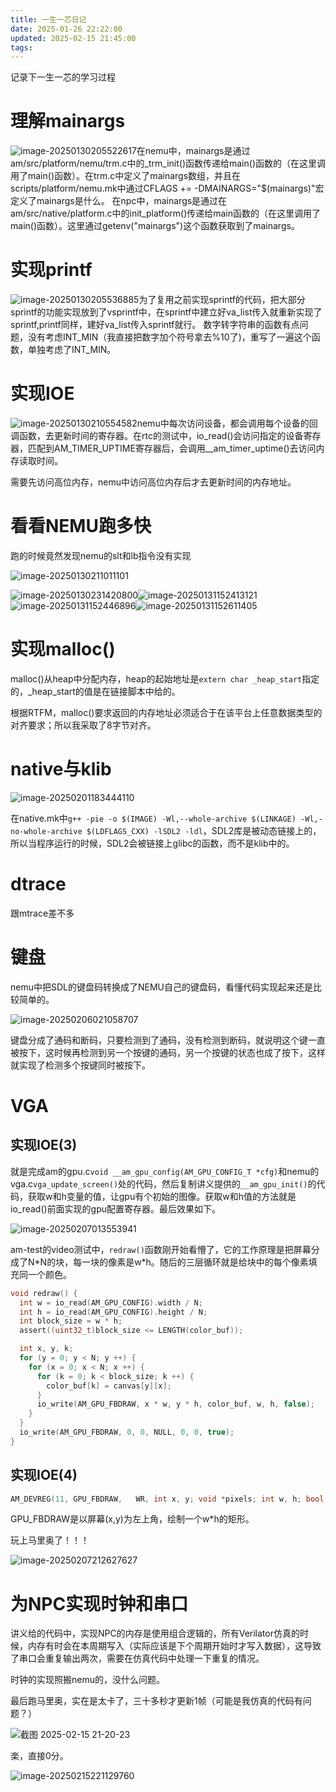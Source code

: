 ```yaml
---
title: 一生一芯日记
date: 2025-01-26 22:22:00
updated: 2025-02-15 21:45:00
tags:
---
```

记录下一生一芯的学习过程
# 理解mainargs
![image-20250130205522617](https://image.200502.xyz/i/2025/01/30/xzmbzg-0.webp)在nemu中，mainargs是通过am/src/platform/nemu/trm.c中的_trm_init()函数传递给main()函数的（在这里调用了main()函数）。在trm.c中定义了mainargs数组，并且在scripts/platform/nemu.mk中通过CFLAGS += -DMAINARGS=\"$(mainargs)\"宏定义了mainargs是什么。
在npc中，mainargs是通过在am/src/native/platform.c中的init_platform()传递给main函数的（在这里调用了main()函数）。这里通过getenv("mainargs")这个函数获取到了mainargs。

# 实现printf
![image-20250130205536885](https://image.200502.xyz/i/2025/01/30/xzpdxq-0.webp)为了复用之前实现sprintf的代码，把大部分sprintf的功能实现放到了vsprintf中，在sprintf中建立好va_list传入就重新实现了sprintf,printf同样，建好va_list传入sprintf就行。
数字转字符串的函数有点问题，没有考虑INT_MIN（我直接把数字加个符号拿去%10了)，重写了一遍这个函数，单独考虑了INT_MIN。

# 实现IOE

![image-20250130210554582](https://image.200502.xyz/i/2025/01/30/ytkvkt-0.webp)nemu中每次访问设备，都会调用每个设备的回调函数，去更新时间的寄存器。在rtc的测试中，io_read()会访问指定的设备寄存器，匹配到AM_TIMER_UPTIME寄存器后，会调用__am_timer_uptime()去访问内存读取时间。

需要先访问高位内存，nemu中访问高位内存后才去更新时间的内存地址。

# 看看NEMU跑多快

跑的时候竟然发现nemu的slt和lb指令没有实现

![image-20250130211011101](https://image.200502.xyz/i/2025/01/30/ywaoeg-0.webp)

![image-20250130231420800](https://image.200502.xyz/i/2025/01/30/129t6pu-0.webp)![image-20250131152413121](https://image.200502.xyz/i/2025/01/31/p7es7g-0.webp)![image-20250131152446896](https://image.200502.xyz/i/2025/01/31/p7m8nn-0.webp)![image-20250131152611405](https://image.200502.xyz/i/2025/01/31/p8l9ou-0.webp)

# 实现malloc()

malloc()从heap中分配内存，heap的起始地址是`extern char _heap_start`指定的，_heap_start的值是在链接脚本中给的。

根据RTFM，malloc()要求返回的内存地址必须适合于在该平台上任意数据类型的对齐要求；所以我采取了8字节对齐。

# native与klib

![image-20250201183444110](https://image.200502.xyz/i/2025/02/01/uc5tyf-0.webp)

在native.mk中`g++ -pie -o $(IMAGE) -Wl,--whole-archive $(LINKAGE) -Wl,-no-whole-archive $(LDFLAGS_CXX) -lSDL2 -ldl`，SDL2库是被动态链接上的，所以当程序运行的时候，SDL2会被链接上glibc的函数，而不是klib中的。

# dtrace

跟mtrace差不多

# 键盘

nemu中把SDL的键盘码转换成了NEMU自己的键盘码，看懂代码实现起来还是比较简单的。

![image-20250206021058707](https://image.200502.xyz/i/2025/02/06/3hd49y-0.webp)

键盘分成了通码和断码，只要检测到了通码，没有检测到断码，就说明这个键一直被按下，这时候再检测到另一个按键的通码，另一个按键的状态也成了按下，这样就实现了检测多个按键同时被按下。

# VGA

## 实现IOE(3)

就是完成am的gpu.c`void __am_gpu_config(AM_GPU_CONFIG_T *cfg)`和nemu的vga.c`vga_update_screen()`处的代码，然后复制讲义提供的`__am_gpu_init()`的代码，获取w和h变量的值，让gpu有个初始的图像。获取w和h值的方法就是io_read()前面实现的gpu配置寄存器。最后效果如下。

![image-20250207013553941](https://image.200502.xyz/i/2025/02/07/28oc8w-0.webp)

am-test的video测试中，`redraw()`函数刚开始看懵了，它的工作原理是把屏幕分成了N\*N的块，每一块的像素是w\*h。随后的三层循环就是给块中的每个像素填充同一个颜色。

```c
void redraw() {
  int w = io_read(AM_GPU_CONFIG).width / N;
  int h = io_read(AM_GPU_CONFIG).height / N;
  int block_size = w * h;
  assert((uint32_t)block_size <= LENGTH(color_buf));

  int x, y, k;
  for (y = 0; y < N; y ++) {
    for (x = 0; x < N; x ++) {
      for (k = 0; k < block_size; k ++) {
        color_buf[k] = canvas[y][x];
      }
      io_write(AM_GPU_FBDRAW, x * w, y * h, color_buf, w, h, false);
    }
  }
  io_write(AM_GPU_FBDRAW, 0, 0, NULL, 0, 0, true);
}
```

## 实现IOE(4)

```c
AM_DEVREG(11, GPU_FBDRAW,   WR, int x, y; void *pixels; int w, h; bool sync);
```

GPU_FBDRAW是以屏幕(x,y)为左上角，绘制一个w*h的矩形。

玩上马里奥了！！！

![image-20250207212627627](https://image.200502.xyz/i/2025/02/07/z5wned-0.webp)

# 为NPC实现时钟和串口

讲义给的代码中，实现NPC的内存是使用组合逻辑的，所有Verilator仿真的时候，内存有时会在本周期写入（实际应该是下个周期开始时才写入数据），这导致了串口会重复输出两次，需要在仿真代码中处理一下重复的情况。

时钟的实现照搬nemu的，没什么问题。

最后跑马里奥，实在是太卡了，三十多秒才更新1帧（可能是我仿真的代码有问题？）

![截图 2025-02-15 21-20-23](https://image.200502.xyz/i/2025/02/15/z9fv9n-0.webp)

楽，直接0分。

![image-20250215221129760](https://image.200502.xyz/i/2025/02/15/10kj265-0.webp)
